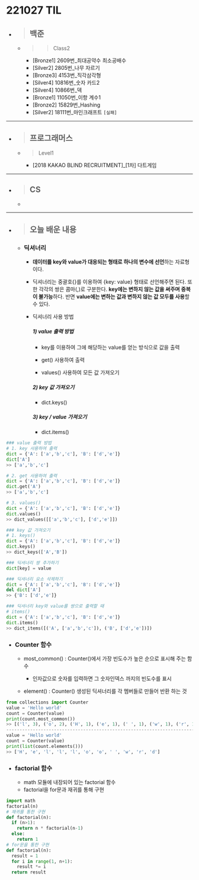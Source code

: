 # 221027 TIL

- > ## **백준**
  - > > Class2
    - [Bronze1] 2609번\_최대공약수 최소공배수
    - [Silver2] 2805번\_나무 자르기
    - [Bronze3] 4153번\_직각삼각형
    - [Silver4] 10816번\_숫자 카드2
    - [Silver4] 10866번\_덱
    - [Bronze1] 11050번\_이항 계수1
    - [Bronze2] 15829번\_Hashing
    - [Silver2] 18111번\_마인크래프트 `[실패]`

---

- > ## **프로그래머스**
  - > Level1
    - [2018 KAKAO BLIND RECRUITMENT]\_[1차] 다트게임

---

- > ## **CS**
  -

---

- > ## **오늘 배운 내용**

  - ### 딕셔너리

    - **데이터를 key와 value가 대응되는 형태로 하나의 변수에 선언**하는 자료형이다.
    - 딕셔너리는 중괄호{}를 이용하여 {key: value} 형태로 선언해주면 된다. 또한 각각의 쌍은 콤마(,)로 구분한다. **key에는 변하지 않는 값을 써주며 중복이 불가능**하다. 반면 **value에는 변하는 값과 변하지 않는 값 모두를 사용**할 수 있다.
    - 딕셔너리 사용 방법

      ##### 1) value 출력 방법

      - key를 이용하여 그에 해당하는 value를 얻는 방식으로 값을 출력

      - get() 사용하여 출력

      - values() 사용하여 모든 값 가져오기

      ##### 2) key 값 가져오기

      - dict.keys()

      ##### 3) key / value 가져오기

      - dict.items()

```python
### value 출력 방법
# 1. key 사용하여 출력
dict = {'A': ['a','b','c'], 'B': ['d','e']}
dict['A']
>> ['a','b','c']

# 2. get 사용하여 출력
dict = {'A': ['a','b','c'], 'B': ['d','e']}
dict.get('A')
>> ['a','b','c']

# 3. values()
dict = {'A': ['a','b','c'], 'B': ['d','e']}
dict.values()
>> dict_values([['a','b','c'], ['d','e']])

### key 값 가져오기
# 1. keys()
dict = {'A': ['a','b','c'], 'B': ['d','e']}
dict.keys()
>> dict_keys(['A','B'])

### 딕셔너리 쌍 추가하기
dict[key] = value

### 딕셔너리 요소 삭제하기
dict = {'A': ['a','b','c'], 'B': ['d','e']}
del dict['A']
>> {'B': ['d','e']}

### 딕셔너리 key와 value를 쌍으로 출력할 때
# items()
dict = {'A': ['a','b','c'], 'B': ['d','e']}
dict.items()
>> dict_items([('A', ['a','b','c']), ('B', ['d','e'])])
```

- ### Counter 함수

  - most_common() : Counter()에서 가장 빈도수가 높은 순으로 표시해 주는 함수

    - 인자값으로 숫자를 입력하면 그 숫자인덱스 까지의 빈도수를 표시

  - element() : Counter() 생성된 딕셔너리를 각 멤버들로 만들어 반환 하는 것

```python
from collections import Counter
value = 'Hello world'
count = Counter(value)
print(count.most_common())
>> [('l', 3), ('o', 2), ('H', 1), ('e', 1), (' ', 1), ('w', 1), ('r', 1), ('d', 1)]
-----------------------------------------------------------------------------------------
value = 'Hello world'
count = Counter(value)
print(list(count.elements()))
>> ['H', 'e', 'l', 'l', 'l', 'o', 'o', ' ', 'w', 'r', 'd']
```

- ### factorial 함수
  - math 모듈에 내장되어 있는 factorial 함수
  - factorial을 for문과 재귀를 통해 구현

```python
import math
factorial(n)
# 재귀를 통한 구현
def factorial(n):
  if (n>1):
    return n * factorial(n-1)
  else:
    return 1
# for문을 통한 구현
def factorial(n):
  result = 1
  for i in range(1, n+1):
    result *= i
  return result
```
